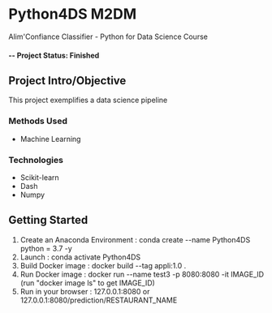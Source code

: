 # Python4DS M2DM
Alim'Confiance Classifier - Python for Data Science Course

#### -- Project Status: Finished

## Project Intro/Objective
This project exemplifies a data science pipeline

### Methods Used
* Machine Learning

### Technologies
* Scikit-learn
* Dash
* Numpy

## Getting Started

1. Create an Anaconda Environment : conda create --name Python4DS python = 3.7 -y
2. Launch : conda activate Python4DS
3. Build Docker image : docker build --tag  appli:1.0 .
4. Run Docker image : docker run --name test3 -p 8080:8080 -it IMAGE_ID 
(run "docker image ls" to get IMAGE_ID)
5. Run in your browser : 127.0.0.1:8080 or 127.0.0.1:8080/prediction/RESTAURANT_NAME
